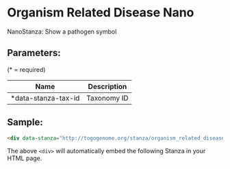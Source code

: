 Organism Related Disease Nano
=============================

NanoStanza: Show a pathogen symbol

## Parameters:

(* = required)

| Name             | Description                         |
|------------------|-------------------------------------|
| *data-stanza-tax-id | Taxonomy ID |

## Sample:

```html
<div data-stanza="http://togogenome.org/stanza/organism_related_disease_nano" data-stanza-tax-id="400667"></div>
```

The above `<div>` will automatically embed the following Stanza in your HTML page.

<div data-stanza="/stanza/organism_related_disease_nano" data-stanza-tax-id="400667"></div>
